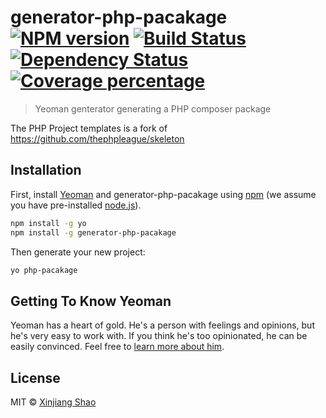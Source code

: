 # generator-php-pacakage [![NPM version][npm-image]][npm-url] [![Build Status][travis-image]][travis-url] [![Dependency Status][daviddm-image]][daviddm-url] [![Coverage percentage][coveralls-image]][coveralls-url]
> Yeoman genterator generating a PHP composer package

The PHP Project templates is a fork of https://github.com/thephpleague/skeleton

## Installation

First, install [Yeoman](http://yeoman.io) and generator-php-pacakage using [npm](https://www.npmjs.com/) (we assume you have pre-installed [node.js](https://nodejs.org/)).

```bash
npm install -g yo
npm install -g generator-php-pacakage
```

Then generate your new project:

```bash
yo php-pacakage
```

## Getting To Know Yeoman

Yeoman has a heart of gold. He&#39;s a person with feelings and opinions, but he&#39;s very easy to work with. If you think he&#39;s too opinionated, he can be easily convinced. Feel free to [learn more about him](http://yeoman.io/).

## License

MIT © [Xinjiang Shao](http://xinjiangshao.com)


[npm-image]: https://badge.fury.io/js/generator-php-pacakage.svg
[npm-url]: https://npmjs.org/package/generator-php-pacakage
[travis-image]: https://travis-ci.org/soleo/generator-php-pacakage.svg?branch=master
[travis-url]: https://travis-ci.org/soleo/generator-php-pacakage
[daviddm-image]: https://david-dm.org/soleo/generator-php-pacakage.svg?theme=shields.io
[daviddm-url]: https://david-dm.org/soleo/generator-php-pacakage
[coveralls-image]: https://coveralls.io/repos/soleo/generator-php-pacakage/badge.svg
[coveralls-url]: https://coveralls.io/r/soleo/generator-php-pacakage
